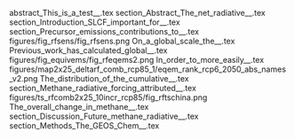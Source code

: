 abstract_This_is_a_test__.tex
section_Abstract_The_net_radiative__.tex
section_Introduction_SLCF_important_for__.tex
section_Precursor_emissions_contributions_to__.tex
figures/fig_rfsens/fig_rfsens.png
On_a_global_scale_the__.tex
Previous_work_has_calculated_global__.tex
figures/fig_equivems/fig_rfeqems2.png
In_order_to_more_easily__.tex
figures/map2x25_deltarf_comb_rcp85_1/eqem_rank_rcp6_2050_abs_names_v2.png
The_distribution_of_the_cumulative__.tex
section_Methane_radiative_forcing_attributed__.tex
figures/ts_rfcomb2x25_10incr_rcp85/fig_rftschina.png
The_overall_change_in_methane__.tex
section_Discussion_Future_methane_radiative__.tex
section_Methods_The_GEOS_Chem__.tex